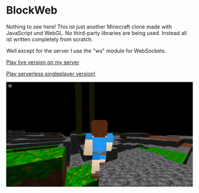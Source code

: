 # BlockWeb

Nothing to see here! This ist just another Minecraft clone made with JavaScript und WebGL. No
third-party libraries are being used. Instead all ist written completely from scratch.

Well except for the server I use the "ws" module for WebSockets.

[Play live version on my server](http://h2814415.stratoserver.net:12345)

[Play serverless singleplayer version!](https://guckstift.github.io/BlockWeb)

![Latest screenshot](./screenshots/2018-12-05.jpg)
